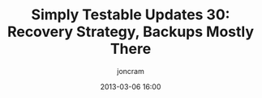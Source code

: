 ---
layout: default
title: "Simply Testable Updates 30: Recovery Strategy, Backups Mostly There"
date: 2013-03-06 16:00
author: joncram
newsletter:
    issue_number: 30th
    url: https://us5.campaign-archive2.com/?u=ac75e33d993d2b502e333ddd0&amp;id=12f3a8584f
    closing_sentence: Expect the next newsletter in a week from now on March 13.
    highlights:
        - We've now got a data recovery strategy
        - Core application backups are mostly working
---